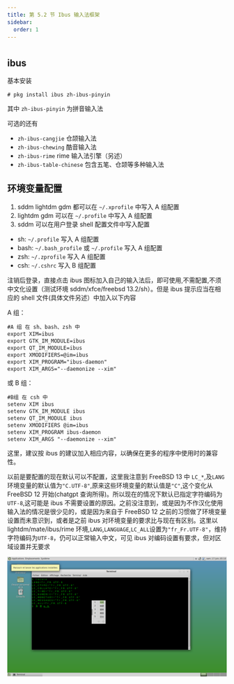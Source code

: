 ```yaml
---
title: 第 5.2 节 Ibus 输入法框架
sidebar:
  order: 1
---
```

# 

## ibus

基本安装

```shell-session
# pkg install ibus zh-ibus-pinyin
```

其中 `zh-ibus-pinyin` 为拼音输入法

可选的还有

- `zh-ibus-cangjie` 仓颉输入法
- `zh-ibus-chewing` 酷音输入法
- `zh-ibus-rime` rime 输入法引擎（另述）
- `zh-ibus-table-chinese` 包含五笔、仓颉等多种输入法

## 环境变量配置

1. sddm lightdm gdm 都可以在 `~/.xprofile` 中写入 A 组配置
2. lightdm gdm 可以在 `~/.profile` 中写入 A 组配置
3. sddm 可以在用户登录 shell 配置文件中写入配置

- sh: `~/.profile` 写入 A 组配置
- bash: `~/.bash_profile` 或 `~/.profile` 写入 A 组配置
- zsh: `~/.zprofile` 写入 A 组配置
- csh: `~/.cshrc` 写入 B 组配置

注销后登录，直接点击 ibus 图标加入自己的输入法后，即可使用,不需配置,不须中文化设置（测试环境 sddm/xfce/freebsd 13.2/sh）。但是 ibus 提示应当在相应的 shell 文件(具体文件另述）中加入以下内容

A 组：

```shell-session
#A 组 在 sh、bash、zsh 中
export XIM=ibus
export GTK_IM_MODULE=ibus
export QT_IM_MODULE=ibus
export XMODIFIERS=@im=ibus
export XIM_PROGRAM="ibus-daemon"
export XIM_ARGS="--daemonize --xim"
```

或 B 组：

```shell-session
#B组 在 csh 中
setenv XIM ibus
setenv GTK_IM_MODULE ibus
setenv QT_IM_MODULE ibus
setenv XMODIFIERS @im=ibus
setenv XIM_PROGRAM ibus-daemon
setenv XIM_ARGS "--daemonize --xim"
```

这里，建议按 ibus 的建议加入相应内容，以确保在更多的程序中使用时的兼容性。

以前是要配置的现在默认可以不配置，这里我注意到 FreeBSD 13 中 `LC_*`,及`LANG`环境变量的默认值为`"C.UTF-8"`,原来这些环境变量的默认值是`"C"`,这个变化从 FreeBSD 12 开始(chatgpt 查询所得)。所以现在的情况下默认已指定字符编码为`UTF-8`,这可能是 ibus 不需要设置的原因。之前没注意到，或是因为不作汉化使用输入法的情况是很少见的，或是因为来自于 FreeBSD 12 之前的习惯做了环境变量设置而未意识到，或者是之前 ibus 对环境变量的要求比与现在有区别。这里以 lightdm/mate/ibus/rime 环境,`LANG`,`LANGUAGE`,`LC_ALL`设置为`"fr_Fr.UTF-8"`，维持字符编码为`UTF-8`，仍可以正常输入中文，可见 ibus 对编码设置有要求，但对区域设置并无要求

![ibus](../.gitbook/assets/ibus-fr-ch-ok.png)

